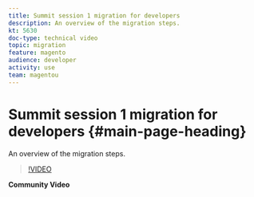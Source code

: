 ```yaml
---
title: Summit session 1 migration for developers
description: An overview of the migration steps.
kt: 5630
doc-type: technical video
topic: migration
feature: magento
audience: developer
activity: use
team: magentou
---
```


# Summit session 1 migration for developers {#main-page-heading}

An overview of the migration steps.

>[!VIDEO](https://video.tv.adobe.com/v/35705?quality=12&learn=on)

**Community Video**
